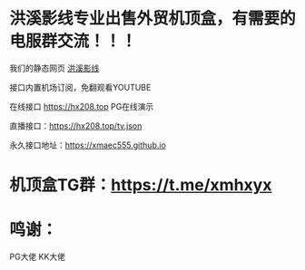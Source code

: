 # 洪溪影线专业出售外贸机顶盒，有需要的电服群交流！！！
我们的静态网页  <a href="https://xmaec555.github.io/ind.html">洪溪影线</a>

接口内置机场订阅，免翻观看YOUTUBE  

在线接口  https://hx208.top   PG在线演示 

直播接口：https://hx208.top/tv.json

永久接口地址：https://xmaec555.github.io

# 机顶盒TG群：https://t.me/xmhxyx

# 鸣谢：
PG大佬  KK大佬
